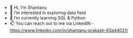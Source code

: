 - 👋 Hi, I’m Shantanu
- 👀 I’m interested in exploring data field
- 🌱 I’m currently learning SQL & Python
- 📫 You can reach out to me via LinkedIN - https://www.linkedin.com/in/shantanu-prakash-63a44021/


<!---
shantanu11/shantanu11 is a ✨ special ✨ repository because its `README.md` (this file) appears on your GitHub profile.
You can click the Preview link to take a look at your changes.
--->

